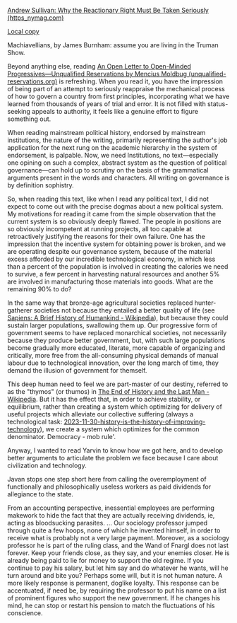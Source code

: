 [Andrew Sullivan: Why the Reactionary Right Must Be Taken Seriously (https_nymag.com)](read://https_nymag.com/?url=https%3A%2F%2Fnymag.com%2Fintelligencer%2F2017%2F04%2Fandrew-sullivan-why-the-reactionary-right-must-be-taken-seriously.html)

[Local copy](references/andrew-sullivan-why-the-reactionary-right-must-be-taken-seriously.md)

Machiavellians, by James Burnham: assume you are living in the Truman Show.

Beyond anything else, reading [An Open Letter to Open-Minded Progressives—Unqualified Reservations by Mencius Moldbug (unqualified-reservations.org)](https://www.unqualified-reservations.org/2008/04/open-letter-to-open-minded-progressives/) is refreshing. When you read it, you have the impression of being part of an attempt to seriously reappraise the mechanical process of how to govern a country from first principles, incorporating what we have learned from thousands of years of trial and error. It is not filled with status-seeking appeals to authority, it feels like a genuine effort to figure something out. 

When reading mainstream political history, endorsed by mainstream institutions, the nature of the writing, primarily representing the author's job application for the next rung on the academic hierarchy in the system of endorsement, is palpable. Now, we need Institutions, no text—especially one opining on such a complex, abstract system as the question of political governance—can hold up to scrutiny on the basis of the grammatical arguments present in the words and characters. All writing on governance is by definition sophistry.  

So, when reading this text, like when I read any political text, I did not expect to come out with the precise dogmas about a new political system. My motivations for reading it came from the simple observation that the current system is so obviously deeply flawed. The people in positions are so obviously incompetent at running projects, all too capable at retroactively justifying the reasons for their own failure. One has the impression that the incentive system for obtaining power is broken, and we are operating despite our governance system, because of the material excess afforded by our incredible technological economy, in which less than a percent of the population is involved in creating the calories we need to survive, a few percent in harvesting natural resources and another 5% are involved in manufacturing those materials into goods. What are the remaining 90% to do? 

In the same way that bronze-age agricultural societies replaced hunter-gatherer societies not because they entailed a better quality of life (see [Sapiens: A Brief History of Humankind - Wikipedia](https://en.wikipedia.org/wiki/Sapiens:_A_Brief_History_of_Humankind)), but because they could sustain larger populations, swallowing them up. Our progressive form of government seems to have replaced monarchical societies, not necessarily because they produce better government, but, with such large populations become gradually more educated, literate, more capable of organizing and critically, more free from the all-consuming physical demands of manual labour due to technological innovation, over the long march of time, they demand the illusion of government for themself. 

This deep human need to feel we are part-master of our destiny, referred to as the "thymos" (or thumos) in [The End of History and the Last Man - Wikipedia](https://en.wikipedia.org/wiki/The_End_of_History_and_the_Last_Man). But it has the effect that, in order to achieve stability, or equilibrium, rather than creating a system which optimizing for delivery of useful projects which alleviate our collective suffering (always a technological task: [2023-11-30-history-is-the-history-of-improving-technology](_drafts/2023-11-30-history-is-the-history-of-improving-technology.md)), we create a system which optimizes for the common denominator. Democracy - mob rule'.

Anyway, I wanted to read Yarvin to know how we got here, and to develop better arguments to articulate the problem we face because I care about civilization and technology. 

Javan stops one step short here from calling the overemployment of functionally and philosophically useless workers as paid dividends for allegiance to the state. 

From an accounting perspective, inessential employees are performing makework to hide the fact that they are actually receiving dividends, ie, acting as bloodsucking parasites. ...
Our sociology professor jumped through quite a few hoops, none of which he invented himself, in order to receive what is probably not a very large payment. 
Moreover, as a sociology professor he is part of the ruling class, and the Wand of Fnargl does not last forever. Keep your friends close, as they say, and your enemies closer. He is already being paid to lie for money to support the old regime. If you continue to pay his salary, but let him say and do whatever he wants, will he turn around and bite you? Perhaps some will, but it is not human nature. A more likely response is permanent, doglike loyalty. This response can be accentuated, if need be, by requiring the professor to put his name on a list of prominent figures who support the new government. If he changes his mind, he can stop or restart his pension to match the fluctuations of his conscience.

